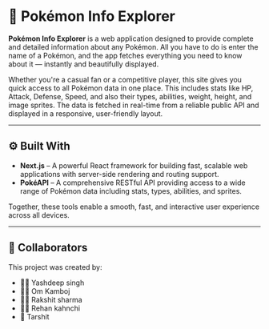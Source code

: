 # 🧩 Pokémon Info Explorer

**Pokémon Info Explorer** is a web application designed to provide complete and detailed information about any Pokémon. All you have to do is enter the name of a Pokémon, and the app fetches everything you need to know about it — instantly and beautifully displayed.

Whether you're a casual fan or a competitive player, this site gives you quick access to all Pokémon data in one place. This includes stats like HP, Attack, Defense, Speed, and also their types, abilities, weight, height, and image sprites. The data is fetched in real-time from a reliable public API and displayed in a responsive, user-friendly layout.

---

## ⚙️ Built With

- **Next.js** – A powerful React framework for building fast, scalable web applications with server-side rendering and routing support.
- **PokéAPI** – A comprehensive RESTful API providing access to a wide range of Pokémon data including stats, types, abilities, and sprites.

Together, these tools enable a smooth, fast, and interactive user experience across all devices.

---

## 🤝 Collaborators

This project was created by:

- 👨‍💻 Yashdeep singh 
- 🧑‍💻 Om Kamboj  
- 👨‍🎨 Rakshit sharma 
- 🧙‍♂️ Rehan kahnchi
- 👾 Tarshit

